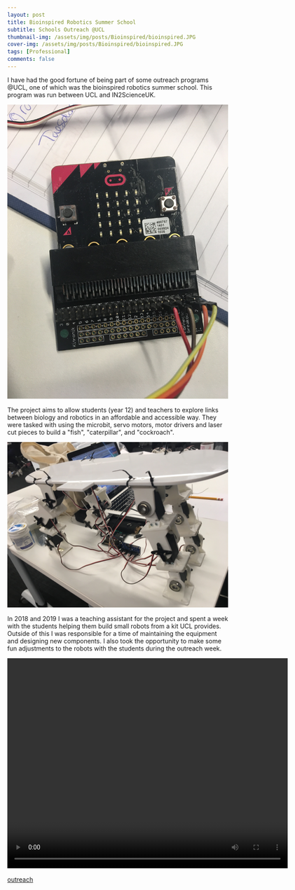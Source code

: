 ```yaml
---
layout: post
title: Bioinspired Robotics Summer School
subtitle: Schools Outreach @UCL
thumbnail-img: /assets/img/posts/Bioinspired/bioinspired.JPG
cover-img: /assets/img/posts/Bioinspired/bioinspired.JPG
tags: [Professional]
comments: false
---
```


I have had the good fortune of being part of some outreach programs @UCL, one of which was the bioinspired robotics summer school. This program was run between UCL and IN2ScienceUK.

<img src="/assets/img/posts/Bioinspired/microbit.JPG" alt="">

The project aims to allow students (year 12) and teachers to explore links between biology and robotics in an affordable and accessible way. They were tasked with using the microbit, servo motors, motor drivers and laser cut pieces to build a "fish", "caterpillar", and "cockroach".

<img src="/assets/img/posts/Bioinspired/bioinspired.JPG" alt="">

In 2018 and 2019 I was a teaching assistant for the project and spent a week with the students helping them build small robots from a kit UCL provides. Outside of this I was responsible for a time of maintaining the equipment and designing new components. I also took the opportunity to make some fun adjustments to the robots with the students during the outreach week.  

<video width="640" height="480" controls>
  <source type="video/mp4" src="/assets/img/posts/Bioinspired/bioinspired_compressed.mp4">
</video>

[outreach](https://www.ucl.ac.uk/computer-science/collaborate/schools-outreach)
